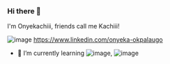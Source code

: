 ### Hi there 👋
I'm Onyekachiii, friends call me Kachiii!

![image](https://github.com/Onyekachiii/Onyekachiii/assets/138848894/43801eca-7399-4df0-a1c5-597dee5246df) https://www.linkedin.com/onyeka-okpalaugo
- 🌱 I’m currently learning ![image](https://github.com/Onyekachiii/Onyekachiii/assets/138848894/db4592cd-744d-452b-96ab-bb3e95f72de2), ![image](https://github.com/Onyekachiii/Onyekachiii/assets/138848894/25a3ac09-03f1-4aea-a61a-2468f80013a5)




<!--
**Onyekachiii/Onyekachiii** is a ✨ _special_ ✨ repository because its `README.md` (this file) appears on your GitHub profile.

Here are some ideas to get you started:

- 🔭 I’m currently working on ...

- 👯 I’m looking to collaborate on ...
- 🤔 I’m looking for help with ...
- 💬 Ask me about ...
- 📫 How to reach me: ...
- 😄 Pronouns: ...
- ⚡ Fun fact: ...
-->
